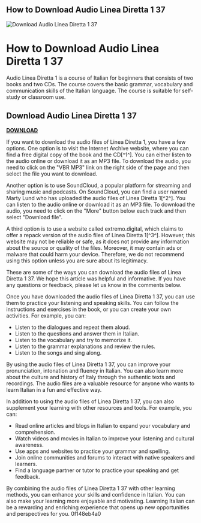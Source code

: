## How to Download Audio Linea Diretta 1 37

 
![Download Audio Linea Diretta 1 37](https://www.apache.org/images/SupportApache-small.png)

 
# How to Download Audio Linea Diretta 1 37
 
Audio Linea Diretta 1 is a course of Italian for beginners that consists of two books and two CDs. The course covers the basic grammar, vocabulary and communication skills of the Italian language. The course is suitable for self-study or classroom use.
 
## Download Audio Linea Diretta 1 37


[**DOWNLOAD**](https://www.google.com/url?q=https%3A%2F%2Furlca.com%2F2tM5eR&sa=D&sntz=1&usg=AOvVaw2Pwlz2m7WGE7t2xFAlQ2Mb)

 
If you want to download the audio files of Linea Diretta 1, you have a few options. One option is to visit the Internet Archive website, where you can find a free digital copy of the book and the CD[^1^]. You can either listen to the audio online or download it as an MP3 file. To download the audio, you need to click on the "VBR MP3" link on the right side of the page and then select the file you want to download.
 
Another option is to use SoundCloud, a popular platform for streaming and sharing music and podcasts. On SoundCloud, you can find a user named Marty Lund who has uploaded the audio files of Linea Diretta 1[^2^]. You can listen to the audio online or download it as an MP3 file. To download the audio, you need to click on the "More" button below each track and then select "Download file".
 
A third option is to use a website called extremo.digital, which claims to offer a repack version of the audio files of Linea Diretta 1[^3^]. However, this website may not be reliable or safe, as it does not provide any information about the source or quality of the files. Moreover, it may contain ads or malware that could harm your device. Therefore, we do not recommend using this option unless you are sure about its legitimacy.
 
These are some of the ways you can download the audio files of Linea Diretta 1 37. We hope this article was helpful and informative. If you have any questions or feedback, please let us know in the comments below.
  
Once you have downloaded the audio files of Linea Diretta 1 37, you can use them to practice your listening and speaking skills. You can follow the instructions and exercises in the book, or you can create your own activities. For example, you can:
 
- Listen to the dialogues and repeat them aloud.
- Listen to the questions and answer them in Italian.
- Listen to the vocabulary and try to memorize it.
- Listen to the grammar explanations and review the rules.
- Listen to the songs and sing along.

By using the audio files of Linea Diretta 1 37, you can improve your pronunciation, intonation and fluency in Italian. You can also learn more about the culture and history of Italy through the authentic texts and recordings. The audio files are a valuable resource for anyone who wants to learn Italian in a fun and effective way.
  
In addition to using the audio files of Linea Diretta 1 37, you can also supplement your learning with other resources and tools. For example, you can:

- Read online articles and blogs in Italian to expand your vocabulary and comprehension.
- Watch videos and movies in Italian to improve your listening and cultural awareness.
- Use apps and websites to practice your grammar and spelling.
- Join online communities and forums to interact with native speakers and learners.
- Find a language partner or tutor to practice your speaking and get feedback.

By combining the audio files of Linea Diretta 1 37 with other learning methods, you can enhance your skills and confidence in Italian. You can also make your learning more enjoyable and motivating. Learning Italian can be a rewarding and enriching experience that opens up new opportunities and perspectives for you.
 0f148eb4a0

